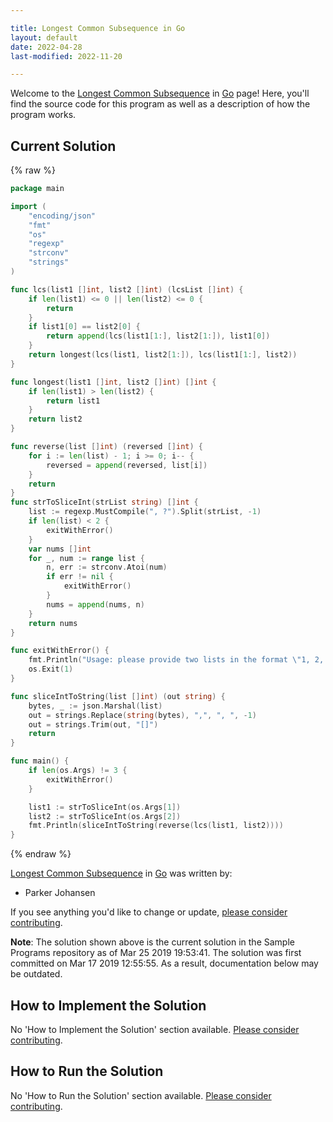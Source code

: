 ```yaml
---

title: Longest Common Subsequence in Go
layout: default
date: 2022-04-28
last-modified: 2022-11-20

---
```


Welcome to the [Longest Common Subsequence](https://sampleprograms.io/projects/longest-common-subsequence) in [Go](https://sampleprograms.io/languages/go) page! Here, you'll find the source code for this program as well as a description of how the program works.

## Current Solution

{% raw %}

```go
package main

import (
	"encoding/json"
	"fmt"
	"os"
	"regexp"
	"strconv"
	"strings"
)

func lcs(list1 []int, list2 []int) (lcsList []int) {
	if len(list1) <= 0 || len(list2) <= 0 {
		return
	}
	if list1[0] == list2[0] {
		return append(lcs(list1[1:], list2[1:]), list1[0])
	}
	return longest(lcs(list1, list2[1:]), lcs(list1[1:], list2))
}

func longest(list1 []int, list2 []int) []int {
	if len(list1) > len(list2) {
		return list1
	}
	return list2
}

func reverse(list []int) (reversed []int) {
	for i := len(list) - 1; i >= 0; i-- {
		reversed = append(reversed, list[i])
	}
	return
}
func strToSliceInt(strList string) []int {
	list := regexp.MustCompile(", ?").Split(strList, -1)
	if len(list) < 2 {
		exitWithError()
	}
	var nums []int
	for _, num := range list {
		n, err := strconv.Atoi(num)
		if err != nil {
			exitWithError()
		}
		nums = append(nums, n)
	}
	return nums
}

func exitWithError() {
	fmt.Println("Usage: please provide two lists in the format \"1, 2, 3, 4, 5\"")
	os.Exit(1)
}

func sliceIntToString(list []int) (out string) {
	bytes, _ := json.Marshal(list)
	out = strings.Replace(string(bytes), ",", ", ", -1)
	out = strings.Trim(out, "[]")
	return
}

func main() {
	if len(os.Args) != 3 {
		exitWithError()
	}

	list1 := strToSliceInt(os.Args[1])
	list2 := strToSliceInt(os.Args[2])
	fmt.Println(sliceIntToString(reverse(lcs(list1, list2))))
}
```

{% endraw %}

[Longest Common Subsequence](https://sampleprograms.io/projects/longest-common-subsequence) in [Go](https://sampleprograms.io/languages/go) was written by:

- Parker Johansen

If you see anything you'd like to change or update, [please consider contributing](https://github.com/TheRenegadeCoder/sample-programs).

**Note**: The solution shown above is the current solution in the Sample Programs repository as of Mar 25 2019 19:53:41. The solution was first committed on Mar 17 2019 12:55:55. As a result, documentation below may be outdated.

## How to Implement the Solution

No 'How to Implement the Solution' section available. [Please consider contributing](https://github.com/TheRenegadeCoder/sample-programs-website).

## How to Run the Solution

No 'How to Run the Solution' section available. [Please consider contributing](https://github.com/TheRenegadeCoder/sample-programs-website).
